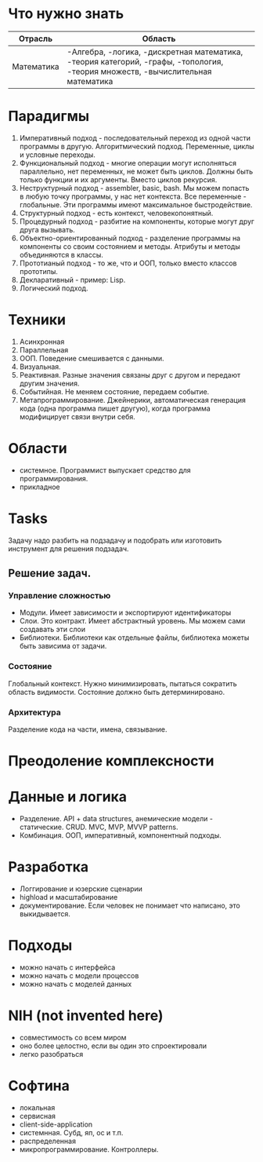 # Что нужно знать

Отрасль | Область
--- | ---
Математика | -Алгебра, -логика, -дискретная математика, -теория категорий, -графы, -топология, -теория множеств, -вычислительная математика 


# Парадигмы

1. Императивный подход - последовательный переход из одной части программы в другую. Алгоритмический подход. Переменные, циклы и условные переходы.
2. Функциональный подход - многие операции могут исполняться параллельно, нет переменных, не может быть циклов. Должны быть только функции и их аргументы. Вместо циклов рекурсия.
3. Неструктурный подход - assembler, basic, bash. Мы можем попасть в любую точку программы, у нас нет контекста. Все переменные - глобальные. Эти программы имеют максимальное быстродействие.
4. Структурный подход - есть контекст, человекопонятный.
5. Процедурный подход - разбитие на компоненты, которые могут друг друга вызывать.
6. Объектно-ориентированный подход - разделение программы на компоненты со своим состоянием и методы. Атрибуты и методы объединяются в классы.
7. Прототианый подход - то же, что и ООП, только вместо классов прототипы.
8. Декларативный - пример: Lisp. 
9. Логический подход.

# Техники

1. Асинхронная
2. Параллельная
3. ООП. Поведение смешивается с данными.
4. Визуальная.
5. Реактивная. Разные значения связаны друг с другом и передают другим значения.
6. Событийная. Не меняем состояние, передаем событие.
7. Метапрограммирование. Джейнерики, автоматическая генерация кода (одна программа пишет другую), когда программа модифицирует связи внутри себя.

# Области
- системное. Программист выпускает средство для программирования.
- прикладное

# Tasks

Задачу надо разбить на подзадачу и подобрать или изготовить инструмент для решения подзадач.

## Решение задач.

### Управление сложностью

- Модули. Имеет зависимости и экспортируют идентификаторы
- Слои. Это контракт. Имеет абстрактный уровень. Мы можем сами создавать эти слои
- Библиотеки. Библиотеки как отдельные файлы, библиотека можеты быть зависима от задачи.

### Состояние

Глобальный контекст. Нужно минимизировать, пытаться сократить область видимости. Состояние должно быть детерминировано.

### Архитектура

Разделение кода на части, имена, связывание.

# Преодоление комплексности

# Данные и логика

- Разделение. API + data structures, анемические модели - статические. CRUD. MVC, MVP, MVVP patterns.
- Комбинация. ООП, императивный, компонентный подходы.

# Разработка

- Логгирование и юзерские сценарии
- highload и масштабирование
- документирование. Если человек не понимает что написано, это выкидывается.

# Подходы

- можно начать с интерфейса
- можно начать с модели процессов
- можно начать с моделей данных

# NIH (not invented here)

- совместимость со всем миром
- оно более целостно, если вы один это спроектировали
- легко разобраться

# Софтина

- локальная
- сервисная
- client-side-application
- системнная. Субд, яп, ос и т.п.
- распределенная
- микропрограммирование. Контроллеры.

